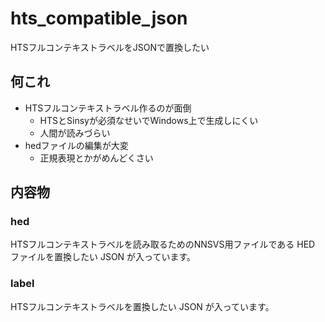 # hts_compatible_json

HTSフルコンテキストラベルをJSONで置換したい

## 何これ

- HTSフルコンテキストラベル作るのが面倒
  - HTSとSinsyが必須なせいでWindows上で生成しにくい
  - 人間が読みづらい
- hedファイルの編集が大変
  - 正規表現とかがめんどくさい

## 内容物

### hed

HTSフルコンテキストラベルを読み取るためのNNSVS用ファイルである HED ファイルを置換したい JSON が入っています。

### label

HTSフルコンテキストラベルを置換したい JSON が入っています。

